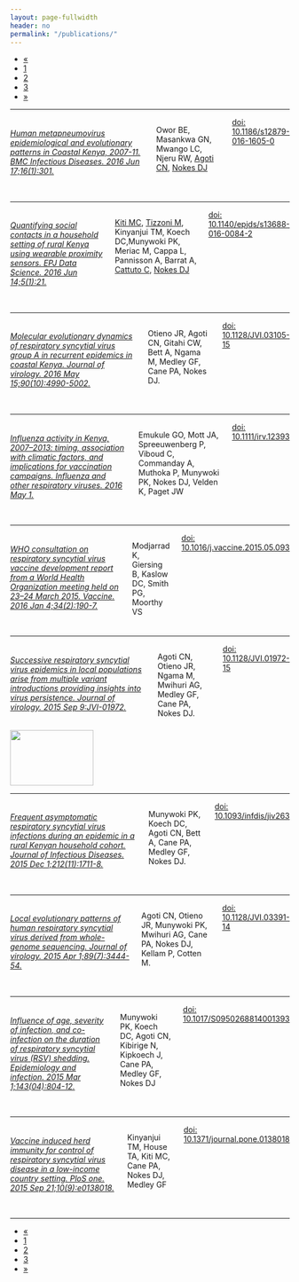 ```yaml
---
layout: page-fullwidth
header: no
permalink: "/publications/"
---
```


<!-- pagination ...check customisation in _settings_global.scss -->
<div class="row right">
<div class="pagination-centered">
  <ul class="inline-list">
    <li class="arrow unavailable"><a href="">&laquo;</a></li>
    <li class="current"><a href="">1</a></li>
    <li><a href="{{ site.url }}/publications-page2">2</a></li>
    <li><a href="{{ site.url }}/publications-page3">3</a></li>
    <!-- <li><a href="">4</a></li>
    <li class="unavailable"><a href="">&hellip;</a></li>
    <li><a href="">12</a></li>
    <li><a href="">13</a></li> -->
    <li class="arrow"><a href="{{ site.url }}/publications-page2">&raquo;</a></li>
  </ul>
</div>
</div>

<hr>

<div class="row">
<div class="small-9 columns">
<h6><a href="https://www.ncbi.nlm.nih.gov/pubmed/27316548" target="_blank">Human metapneumovirus epidemiological and evolutionary patterns in Coastal Kenya, 2007-11. BMC Infectious Diseases. 2016 Jun 17;16(1):301.</a></h6>
<p>Owor BE, Masankwa GN, Mwango LC, Njeru RW, <a href="http://virec-group.org/charles-agoti/" target="_blank">Agoti CN</a>, <a href="http://virec-group.org/james-nokes/" target="_blank">Nokes DJ</a></p>
<div class="small-12 columns">
<!-- <div class="small-2 columns left">
<a href="https://www.ncbi.nlm.nih.gov/pubmed/27316548" target="_blank">Pubmed</a>  
</div>
<div class="small-3 columns left">
<a href="https://scholar.google.com/scholar?q=Human+metapneumovirus+epidemiological+and+evolutionary+patterns+in+Coastal+Kenya%2C+2007-11.+BMC+Infectious+Diseases&btnG=&hl=en&as_sdt=0%2C5" target="_blank">Google Scholar</a>
</div> -->
<div class="small-6 columns left">
<a href="https://dx.doi.org/10.1186/s12879-016-1605-0" target="_blank">doi: 10.1186/s12879-016-1605-0</a>
</div>
</div>
</div>
<div class="small-3 columns">
<img class="publication text-center" src="{{ site.url }}/images/article_img/Owor-2016-BMC-infect-Dis.png?hei=200&wid=300&fmt=png-alpha&resMode=bicub&op_sharpen=1" alt="">
</div>
</div>


<hr>

<div class="row">
<div class="small-9 columns">
<h6><a href="https://www.ncbi.nlm.nih.gov/pubmed/27471661" target="_blank">Quantifying social contacts in a household setting of rural Kenya using wearable proximity sensors. EPJ Data Science. 2016 Jun 14;5(1):21.</a></h6>
<p><a href="" target="_blank">Kiti MC</a>, <a href="" target="_blank">Tizzoni M</a>, Kinyanjui TM, Koech DC,Munywoki PK, Meriac M, Cappa L, Pannisson A, Barrat A, <a href="" target="_blank">Cattuto C</a>, <a href="http://virec-group.org/james-nokes/" target="_blank">Nokes DJ</a></p>
<div class="small-12 columns">
<!-- <div class="small-2 columns left">
<a href="https://www.ncbi.nlm.nih.gov/pubmed/27471661" target="_blank">Pubmed</a>  
</div>
<div class="small-3 columns left">
<a href="https://scholar.google.com/scholar?q=Quantifying+social+contacts+in+a+household+setting+of+rural+Kenya+using+wearable+proximity+sensors&btnG=&hl=en&as_sdt=0%2C5" target="_blank">Google Scholar</a>
</div> -->
<div class="small-6 columns left">
<a href="https://dx.doi.org/10.1140/epjds/s13688-016-0084-2" target="_blank">doi: 10.1140/epjds/s13688-016-0084-2</a>
</div>
</div>
</div>
<div class="small-3 columns">
<img class="publication" src="{{ site.url }}/images/article_img/Kiti-2016-EPJ-Data-Science.png?hei=200&wid=300&fmt=png-alpha&resMode=bicub&op_sharpen=1" alt="">
</div>
</div>
<hr>

<div class="row">
<div class="small-9 columns">
<h6><a href="https://www.ncbi.nlm.nih.gov/pubmed/26937038" target="_blank">Molecular evolutionary dynamics of respiratory syncytial virus group A in recurrent epidemics in coastal Kenya. Journal of virology. 2016 May 15;90(10):4990-5002.</a></h6>
<p>Otieno JR, Agoti CN, Gitahi CW, Bett A, Ngama M, Medley GF, Cane PA, Nokes DJ.</p>
<div class="small-12 columns">
<!-- <div class="small-2 columns left">
<a href="https://www.ncbi.nlm.nih.gov/pubmed/26937038" target="_blank">Pubmed</a>  
</div>
<div class="small-3 columns left">
<a href="https://scholar.google.com/scholar?q=Molecular+evolutionary+dynamics+of+respiratory+syncytial+virus+group+A+in+recurrent+epidemics+in+coastal+Kenya.+Journal+of+virology&btnG=&hl=en&as_sdt=0%2C5" target="_blank">Google Scholar</a>
</div> -->
<div class="small-6 columns left">
<a href="https://dx.doi.org/10.1128/JVI.03105-15" target="_blank">doi: 10.1128/JVI.03105-15</a>
</div>
</div>
</div>
<div class="small-3 columns">
  <img class="publication" src="{{ site.url }}/images/article_img/Otieno-et-al-2015-jvi.png" alt="">
</div>
</div>

<hr>

<div class="row">
<div class="small-9 columns">
<h6><a href="https://www.ncbi.nlm.nih.gov/pubmed/27100128" target="_blank">Influenza activity in Kenya, 2007–2013: timing, association with climatic factors, and implications for vaccination campaigns. Influenza and other respiratory viruses. 2016 May 1.</a></h6>
<p>Emukule GO, Mott JA, Spreeuwenberg P, Viboud C, Commanday A, Muthoka P, Munywoki PK, Nokes DJ, Velden K, Paget JW</p>
<div class="small-12 columns">
<!-- <div class="small-2 columns left">
<a href="https://www.ncbi.nlm.nih.gov/pubmed/27100128" target="_blank">Pubmed</a>  
</div>
<div class="small-3 columns left">
<a href="https://scholar.google.com/scholar?q=Influenza+activity+in+Kenya%2C+2007%E2%80%932013%3A+timing%2C+association+with+climatic+factors%2C+and+implications+for+vaccination+campaigns.+Influenza+and+other+respiratory+viruses.+2016+May+1.&btnG=&hl=en&as_sdt=0%2C5" target="_blank">Google Scholar</a>
</div> -->
<div class="small-6 columns left">
<a href="https://dx.doi.org/10.1111/irv.12393" target="_blank">doi: 10.1111/irv.12393</a>
</div>
</div>
</div>
<div class="small-3 columns">
 <img class="publication" src="{{ site.url }}/images/article_img/emukule-2016.png" alt="">
</div>
</div>

<hr>

<div class="row">
<div class="small-9 columns">
<h6><a href="https://www.ncbi.nlm.nih.gov/pubmed/26100926" target="_blank">WHO consultation on respiratory syncytial virus vaccine development report from a World Health Organization meeting held on 23–24 March 2015. Vaccine. 2016 Jan 4;34(2):190-7.</a></h6>
<p>Modjarrad K, Giersing B, Kaslow DC, Smith PG, Moorthy VS</p>
<div class="small-12 columns">
<!-- <div class="small-2 columns left">
<a href="https://www.ncbi.nlm.nih.gov/pubmed/26100926" target="_blank">Pubmed</a>  
</div>
<div class="small-3 columns left">
<a href="https://scholar.google.com/scholar?q=WHO+consultation+on+Respiratory+Syncytial+Virus+Vaccine+Development+Report+from+a+World+Health+Organization+Meeting+held+on+23-24+March+2015&btnG=&hl=en&as_sdt=0%2C5" target="_blank">Google Scholar</a>
</div> -->
<div class="small-6 columns left">
<a href="https://dx.doi.org/10.1016/j.vaccine.2015.05.093" target="_blank">doi: 10.1016/j.vaccine.2015.05.093</a>
</div>
</div>
</div>

<div class="small-3 columns">
  <img class="publication" src="{{ site.url }}/images/article_img/WHO-RSV-2016.png" alt="">
</div>
</div>

<hr>

<div class="row">
<div class="small-9 columns"> 
<h6><a href="https://www.ncbi.nlm.nih.gov/pubmed/26355091" target="_blank">Successive respiratory syncytial virus epidemics in local populations arise from multiple variant introductions providing insights into virus persistence. Journal of virology. 2015 Sep 9:JVI-01972.</a></h6>
<p>Agoti CN, Otieno JR, Ngama M, Mwihuri AG, Medley GF, Cane PA, Nokes DJ.</p>
<div class="small-12 columns">
<!-- <div class="small-2 columns left">
<a href="https://www.ncbi.nlm.nih.gov/pubmed/26355091" target="_blank">Pubmed</a>  
</div>
<div class="small-3 columns left">
<a href="https://scholar.google.com/scholar?q=Successive+Respiratory+Syncytial+Virus+Epidemics+in+Local+Populations+Arise+from+Multiple+Variant+Introductions%2C+Providing+Insights+into+Virus+Persistence.&btnG=&hl=en&as_sdt=0%2C5" target="_blank">Google Scholar</a>
</div> -->
<div class="small-6 columns left">
<a href="https://dx.doi.org/10.1128/JVI.01972-15" target="_blank">doi: 10.1128/JVI.01972-15</a>
</div>
</div>
</div>
<div class="small-3 columns">
  <img class="publication" src="{{ site.url }}/images/article_img/Agoti-et-al-2015.jpg" alt="" height="100" width="150">
</div>
</div>

<hr>

<div class="row">
<div class="small-9 columns">
<h6><a href="https://www.ncbi.nlm.nih.gov/pubmed/25941331" target="_blank">Frequent asymptomatic respiratory syncytial virus infections during an epidemic in a rural Kenyan household cohort. Journal of Infectious Diseases. 2015 Dec 1;212(11):1711-8.</a></h6>
<p>Munywoki PK, Koech DC, Agoti CN, Bett A, Cane PA, Medley GF, Nokes DJ. </p>
<div class="small-12 columns">
<!-- <div class="small-2 columns left">
<a href="https://www.ncbi.nlm.nih.gov/pubmed/25941331" target="_blank">Pubmed</a>  
</div>
<div class="small-3 columns left">
<a href="https://scholar.google.com/scholar?q=Successive+Respiratory+Syncytial+Virus+Epidemics+in+Local+Populations+Arise+from+Multiple+Variant+Introductions%2C+Providing+Insights+into+Virus+Persistence.&btnG=&hl=en&as_sdt=0%2C5" target="_blank">Google Scholar</a>
</div> -->
<div class="small-6 columns left">
<a href="https://dx.doi.org/10.1093/infdis/jiv263" target="_blank">doi: 10.1093/infdis/jiv263</a>
</div>
</div>
</div>
<div class="small-3 columns">
  <img class="publication" src="{{ site.url }}/images/article_img/Munywoki-et-al-2015.jpg" alt="">    
</div>
</div>

<hr>

<div class="row">
<div class="small-9 columns">
<h6><a href="https://www.ncbi.nlm.nih.gov/pubmed/25609811" target="_blank"> Local evolutionary patterns of human respiratory syncytial virus derived from whole-genome sequencing. Journal of virology. 2015 Apr 1;89(7):3444-54.</a></h6>
<p class="text-justify">Agoti CN, Otieno JR, Munywoki PK, Mwihuri AG, Cane PA, Nokes DJ, Kellam P, Cotten M.</p>
<div class="small-12 columns">
<!-- <div class="small-2 columns left">
<a href="https://www.ncbi.nlm.nih.gov/pubmed/25609811" target="_blank">Pubmed</a>  
</div>
<div class="small-3 columns left">
<a href="https://scholar.google.com/scholar?q=Local+Evolutionary+Patterns+of+Human+Respiratory+Syncytial+Virus+Derived+from+Whole-Genome+Sequencing.&btnG=&hl=en&as_sdt=0%2C5" target="_blank">Google Scholar</a>
</div> -->
<div class="small-6 columns left">
<a href="https://dx.doi.org/10.1128/JVI.03391-14" target="_blank">doi: 10.1128/JVI.03391-14</a>
</div>
</div>
</div>
<div class="small-3 columns">
  <img class="publication" src="{{ site.url }}/images/article_img/Agoti-et-al-2015-jvi.jpg" alt="">
</div>
</div>

<hr>

<div class="row">
<div class="small-9 columns">
<h6><a href="https://www.ncbi.nlm.nih.gov/pubmed/24901443" target="_blank">Influence of age, severity of infection, and co-infection on the duration of respiratory syncytial virus (RSV) shedding. Epidemiology and infection. 2015 Mar 1;143(04):804-12.</a></h6>
<p>Munywoki PK, Koech DC, Agoti CN, Kibirige N, Kipkoech J, Cane PA, Medley GF, Nokes DJ</p>
<div class="small-12 columns">
<!-- <div class="small-2 columns left">
<a href="https://www.ncbi.nlm.nih.gov/pubmed/24901443" target="_blank">Pubmed</a>  
</div>
<div class="small-3 columns left">
<a href="https://scholar.google.com/scholar?q=Influence+of+age%2C+severity+of+infection%2C+and+co-infection+on+the+duration+of+respiratory+syncytial+virus+%28RSV%29+shedding&btnG=&hl=en&as_sdt=0%2C5" target="_blank">Google Scholar</a>
</div> -->
<div class="small-6 columns left">
<a href="https://dx.doi.org/10.1017/S0950268814001393" target="_blank">doi: 10.1017/S0950268814001393</a>
</div>
</div>
</div>
<div class="small-3 columns">
 <img class="publication" src="{{ site.url }}/images/article_img/Munywoki-et-al-2015-epi-and-infection.png" alt="">
</div>
</div>

<hr>

<div class="row" >
<div class="small-9 columns">
<h6><a href="https://www.ncbi.nlm.nih.gov/pubmed/26390032 " target="_blank">Vaccine induced herd immunity for control of respiratory syncytial virus disease in a low-income country setting. PloS one. 2015 Sep 21;10(9):e0138018.</a></h6>
<p>Kinyanjui TM, House TA, Kiti MC, Cane PA, Nokes DJ, Medley GF</p>
<div class="small-12 columns">
<!-- <div class="small-2 columns left">
<a href="https://www.ncbi.nlm.nih.gov/pubmed/26390032 " target="_blank">Pubmed</a>  
</div>
<div class="small-3 columns left">
<a href="https://scholar.google.com/scholar?q=Influence+of+age%2C+severity+of+infection%2C+and+co-infection+on+the+duration+of+respiratory+syncytial+virus+%28RSV%29+shedding&btnG=&hl=en&as_sdt=0%2C5" target="_blank">Google Scholar</a>
</div> -->
<div class="small-6 columns left">
<a href="https://dx.doi.org/10.1371/journal.pone.0138018" target="_blank">doi: 10.1371/journal.pone.0138018</a>
</div>
</div>
</div>
<div class="small-3 columns">
 <img class="publication" src="{{ site.url }}/images/article_img/kinyanjui-plos-one-2015.png" alt="">
</div>
</div>

<hr>

<!-- pagination ...check customisation in _settings_global.scss -->
<div class="row right">
<div class="pagination-centered">
  <ul class="inline-list">
    <li class="arrow unavailable"><a href="">&laquo;</a></li>
    <li class="current"><a href="">1</a></li>
    <li><a href="{{ site.url }}/publications-page2">2</a></li>
    <li><a href="{{ site.url }}/publications-page3">3</a></li>
    <!-- <li><a href="">4</a></li>
    <li class="unavailable"><a href="">&hellip;</a></li>
    <li><a href="">12</a></li>
    <li><a href="">13</a></li> -->
    <li class="arrow"><a href="{{ site.url }}/publications-page2">&raquo;</a></li>
  </ul>
</div>
</div>

